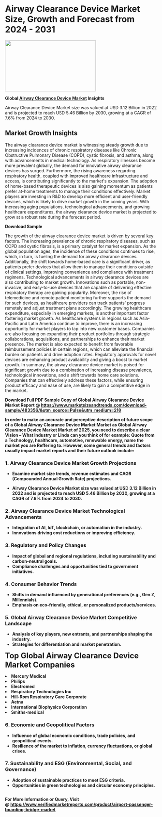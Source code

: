 <H1>Airway Clearance Device Market Size, Growth and Forecast from 2024 - 2031</H1><img class="aligncenter size-medium wp-image-584254" src="https://thirdeyenews.in/wp-content/uploads/2024/09/Global-Market-Research-300x168.jpeg" alt="" width="300" height="168" /><p><strong>Global&nbsp;<a href="https://www.marketsizeandtrends.com/download-sample/483356/&amp;utm_source=Pulse&amp;utm_medium=218">Airway Clearance Device Market</a> Insights</strong></p><p>Airway Clearance Device Market size was valued at USD 3.12 Billion in 2022 and is projected to reach USD 5.46 Billion by 2030, growing at a CAGR of 7.6% from 2024 to 2030.</p><p><h2>Market Growth Insights</h2> <p>The airway clearance device market is witnessing steady growth due to increasing incidences of chronic respiratory diseases like Chronic Obstructive Pulmonary Disease (COPD), cystic fibrosis, and asthma, along with advancements in medical technology. As respiratory illnesses become more prevalent globally, the demand for innovative airway clearance devices has surged. Furthermore, the rising awareness regarding respiratory health, coupled with improved healthcare infrastructure and access, is contributing significantly to the market's expansion. The adoption of home-based therapeutic devices is also gaining momentum as patients prefer at-home treatments to manage their conditions effectively. Market players are investing in R&D to develop more efficient and user-friendly devices, which is likely to drive market growth in the coming years. With increasing aging populations, technological advancements, and growing healthcare expenditures, the airway clearance device market is projected to grow at a robust rate during the forecast period.</p> <p><strong>Download Sample</strong></p> <p>The growth of the airway clearance device market is driven by several key factors. The increasing prevalence of chronic respiratory diseases, such as COPD and cystic fibrosis, is a primary catalyst for market expansion. As the global population ages, the incidence of these conditions continues to rise, which, in turn, is fueling the demand for airway clearance devices. Additionally, the shift towards home-based care is a significant driver, as patients prefer devices that allow them to manage their conditions outside of clinical settings, improving convenience and compliance with treatment regimens. Technological advancements in airway clearance devices are also contributing to market growth. Innovations such as portable, non-invasive, and easy-to-use devices that are capable of delivering effective respiratory therapy are gaining popularity. Moreover, the rise of telemedicine and remote patient monitoring further supports the demand for such devices, as healthcare providers can track patients' progress remotely and adjust treatment plans accordingly. The growing healthcare expenditure, especially in emerging markets, is another important factor fostering market growth. As healthcare systems in regions such as Asia-Pacific and Latin America continue to improve, there is an increasing opportunity for market players to tap into new customer bases. Companies are also focusing on expanding their product portfolios through strategic collaborations, acquisitions, and partnerships to enhance their market presence. The market is also expected to benefit from favorable reimbursement policies in certain regions, which can alleviate the financial burden on patients and drive adoption rates. Regulatory approvals for novel devices are enhancing product availability and giving a boost to market growth. In summary, the airway clearance device market is poised for significant growth due to a combination of increasing disease prevalence, technological innovations, and a shift towards home care solutions. Companies that can effectively address these factors, while ensuring product efficacy and ease of use, are likely to gain a competitive edge in the market.</p> <p><strong></p><p><span class=""><strong>Download Full PDF Sample Copy of Global Airway Clearance Device Market Report</strong> @ <a href="https://www.marketsizeandtrends.com/download-sample/483356/&amp;utm_source=Pulse&amp;utm_medium=218" target="_blank">https://www.marketsizeandtrends.com/download-sample/483356/&amp;utm_source=Pulse&amp;utm_medium=218</a></span></p><p>In order to make an accurate and perceptive description of future scope of a Global&nbsp;Airway Clearance Device Market Market as Global&nbsp;Airway Clearance Device Market Market of 2025, you need to describe a clear Vision &ndash; What Industry or Linda can you think of for example: Quote from a Technology, healthcare, automotive, renewable energy, name the market you are Reffering to. However, some general trends and factors usually impact market reports and their future outlook include:</p><h3>1.&nbsp;<strong>Airway Clearance Device Market Growth Projections</strong></h3><ul><li>Examine market size trends, revenue estimates and CAGR (Compounded Annual Growth Rate) projections.</li><li><p>Airway Clearance Device Market size was valued at USD 3.12 Billion in 2022 and is projected to reach USD 5.46 Billion by 2030, growing at a CAGR of 7.6% from 2024 to 2030.</p></li></ul><h3>2.&nbsp;<strong>Airway Clearance Device Market Technological Advancements</strong></h3><ul><li>Integration of AI, IoT, blockchain, or automation in the industry.</li><li>Innovations driving cost reductions or improving efficiency.</li></ul><h3>3.&nbsp;<strong>Regulatory and Policy Changes</strong></h3><ul><li>Impact of global and regional regulations, including sustainability and carbon-neutral goals.</li><li>Compliance challenges and opportunities tied to government initiatives.</li></ul><h3>4.&nbsp;<strong>Consumer Behavior Trends</strong></h3><ul><li>Shifts in demand influenced by generational preferences (e.g., Gen Z, Millennials).</li><li>Emphasis on eco-friendly, ethical, or personalized products/services.</li></ul><h3>5.&nbsp;<strong>Global Airway Clearance Device Market Competitive Landscape</strong></h3><ul><li>Analysis of key players, new entrants, and partnerships shaping the industry.</li><li>Strategies for differentiation and market penetration.</li></ul><p data-pm-slice="1 1 []"><span style="color: inherit; font-family: inherit; font-size: 25px;">Top Global Airway Clearance Device Market Companies</span></p><div class="" data-test-id=""><p><li>Mercury Medical</li><li> Philips</li><li> Electromed</li><li> Respiratory Technologies Inc</li><li> Hill-Rom Respiratory Care Corporate</li><li> Aetna</li><li> International Biophysics Corporation</li><li> Smiths-medical</li></p></div><h3>6.&nbsp;<strong>Economic and Geopolitical Factors</strong></h3><ul><li>Influence of global economic conditions, trade policies, and geopolitical events.</li><li>Resilience of the market to inflation, currency fluctuations, or global crises.</li></ul><h3>7.&nbsp;<strong>Sustainability and ESG (Environmental, Social, and Governance)</strong></h3><ul><li>Adoption of sustainable practices to meet ESG criteria.</li><li>Opportunities in green technologies and circular economy principles.</li></ul><h2><strong style="font-size: 14px;">For More Information or Query, Visit @&nbsp;</strong><a style="background-color: #ffffff; font-size: 14px;" href="https://www.marketsizeandtrends.com/report/airway-clearance-device-market/" target="_blank">https://www.verifiedmarketreports.com/product/airport-passenger-boarding-bridge-market</a></h2>
